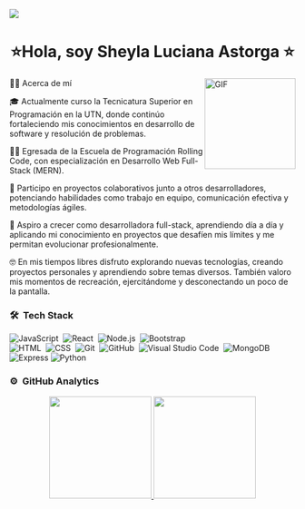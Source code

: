 ![](https://komarev.com/ghpvc/?username=SheylaAstorga)

<h1 align="center">⭐Hola, soy Sheyla Luciana Astorga ⭐</h1>


<img align="right" alt="GIF" height="160px"  src="https://media.giphy.com/media/du3J3cXyzhj75IOgvA/giphy.gif" />

👩‍💻 Acerca de mí

🎓 Actualmente curso la Tecnicatura Superior en Programación en la UTN, donde continúo fortaleciendo mis conocimientos en desarrollo de software
y resolución de problemas.

🧑‍💻 Egresada de la Escuela de Programación Rolling Code, con especialización en Desarrollo Web Full-Stack (MERN).

🔭 Participo en proyectos colaborativos junto a otros desarrolladores, potenciando habilidades como trabajo en equipo, 
comunicación efectiva y metodologías ágiles.

🌱 Aspiro a crecer como desarrolladora full-stack, aprendiendo día a día y aplicando mi conocimiento en proyectos que desafíen mis límites y me permitan evolucionar profesionalmente.

🤓 En mis tiempos libres disfruto explorando nuevas tecnologías, creando proyectos personales y aprendiendo sobre temas diversos. También valoro mis momentos de recreación, ejercitándome y desconectando un poco de la pantalla.

### 🛠 &nbsp;Tech Stack

![JavaScript](https://img.shields.io/badge/-JavaScript-05122A?style=flat&logo=javascript)&nbsp;
![React](https://img.shields.io/badge/-React-05122A?style=flat&logo=react)&nbsp;
![Node.js](https://img.shields.io/badge/-Node.js-05122A?style=flat&logo=node.js)&nbsp;
![Bootstrap](https://img.shields.io/badge/-Bootstrap-05122A?style=flat&logo=bootstrap&logoColor=563D7C)\
![HTML](https://img.shields.io/badge/-HTML-05122A?style=flat&logo=HTML5)&nbsp;
![CSS](https://img.shields.io/badge/-CSS-05122A?style=flat&logo=CSS3&logoColor=1572B6)&nbsp;
![Git](https://img.shields.io/badge/-Git-05122A?style=flat&logo=git)&nbsp;
![GitHub](https://img.shields.io/badge/-GitHub-05122A?style=flat&logo=github)&nbsp;
![Visual Studio Code](https://img.shields.io/badge/-Visual%20Studio%20Code-05122A?style=flat&logo=visual-studio-code&logoColor=007ACC)&nbsp;
![MongoDB](https://img.shields.io/badge/-MongoDB-47A248?style=flat&logo=mongodb&logoColor=white)&nbsp;
![Express](https://img.shields.io/badge/-Express-000000?style=flat&logo=express&logoColor=white)
![Python](https://img.shields.io/badge/-Python-3776AB?style=flat&logo=python&logoColor=white)


### ⚙️ &nbsp;GitHub Analytics

<p align="center">
<a href="https://github.com/SheylaAstorga">
  <img height="180em" src="https://github-readme-stats-eight-theta.vercel.app/api?username=SheylaAstorga&show_icons=true&theme=algolia&include_all_commits=true&count_private=true"/>
  <img height="180em" src="https://github-readme-stats-eight-theta.vercel.app/api/top-langs/?username=SheylaAstorga&layout=compact&langs_count=8&theme=algolia"/>
</a>
</p>

